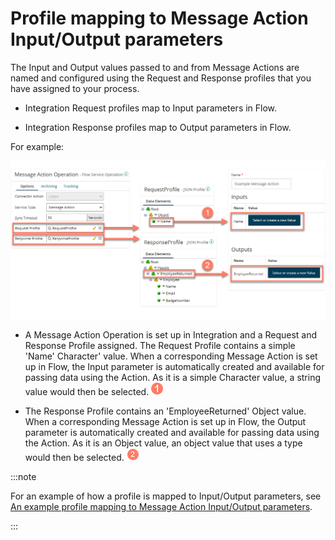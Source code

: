# Profile mapping to Message Action Input/Output parameters

<head>
  <meta name="guidename" content="Flow"/>
  <meta name="context" content="GUID-b755e9fb-cfa3-4680-99d5-72ae0c812fa5"/>
</head>

The Input and Output values passed to and from Message Actions are named and configured using the Request and Response profiles that you have assigned to your process.

- Integration Request profiles map to Input parameters in Flow.

- Integration Response profiles map to Output parameters in Flow.

For example:

![Profile mapping to Message Action Input/Output parameters](../Images/img-flo-Integration_MA_IO_0700a044-4160-4021-aea2-8ace31826999.png)

- A Message Action Operation is set up in Integration and a Request and Response Profile assigned.
The Request Profile contains a simple 'Name' Character' value. When a corresponding Message Action is set up in Flow, the Input parameter is automatically created and available for passing data using the Action. As it is a simple Character value, a string value would then be selected. ![Step 1](../Images/img-flo-Step1_ed936f88-97de-4cc1-98ac-9f351a84a1bb.png)

- The Response Profile contains an 'EmployeeReturned' Object value. When a corresponding Message Action is set up in Flow, the Output parameter is automatically created and available for passing data using the Action. As it is an Object value, an object value that uses a type would then be selected. ![Step 2](../Images/img-flo-Step2_c61b5577-5d61-4de6-9cfd-7eb5f4587ce0.png)

:::note

For an example of how a profile is mapped to Input/Output parameters, see [An example profile mapping to Message Action Input/Output parameters](c-flo-AS_MA_IO_Example_ee67c035-438f-4ef0-abf4-49e08280a8de.md).

:::
